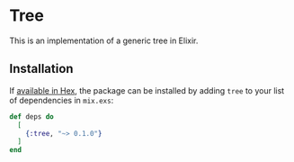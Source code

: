 # Tree

This is an implementation of a generic tree in Elixir.

## Installation

If [available in Hex](https://hex.pm/docs/publish), the package can be installed
by adding `tree` to your list of dependencies in `mix.exs`:

```elixir
def deps do
  [
    {:tree, "~> 0.1.0"}
  ]
end
```
